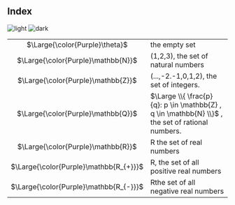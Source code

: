 ## Index
![light](https://user-images.githubusercontent.com/12748752/132402912-1a2a215e-de2f-4536-b28e-e75197136af9.png)
![dark](https://user-images.githubusercontent.com/12748752/132402918-976c6cc7-cc94-4267-9513-b3937504eb63.png)

|||
|:----:|------|
|$\Large{\color{Purple}\theta}$|the empty set|
|$\Large{\color{Purple}\mathbb{N}}$|(1,2,3), the set of natural numbers|
|$\Large{\color{Purple}\mathbb{Z}}$|(...,-2.-1,0,1,2), the set of integers.|
|$\Large{\color{Purple}\mathbb{Q}}$| $\Large \\{ \frac{p}{q}: p \in \mathbb{Z} , q \in \mathbb{N} \\}$ , the set of rational numbers.|
|$\Large{\color{Purple}\mathbb{R}}$|R the set of real numbers|
|$\Large{\color{Purple}\mathbb{R_{+}}}$|R, the set of all positive real numbers|
|$\Large{\color{Purple}\mathbb{R_{-}}}$|Rthe set of all negative real numbers|
